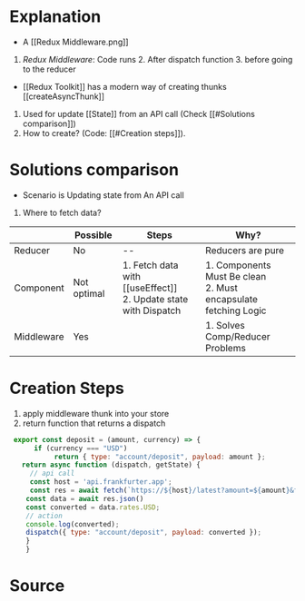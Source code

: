 # Explanation
- A [[Redux Middleware.png]]
1. _Redux Middleware_: Code runs
   2. After dispatch function
   3. before going to the reducer
- [[Redux Toolkit]] has a modern way of creating thunks [[createAsyncThunk]]
1. Used for update [[State]] from an API call (Check [[#Solutions comparison]])
2. How to create? (Code: [[#Creation steps]]).
# Solutions comparison
- Scenario is Updating state from An API call
1. Where to fetch data?

|            | Possible    | Steps                                                             | Why?                                                              |
| ---------- | ----------- | ----------------------------------------------------------------- | ----------------------------------------------------------------- |
| Reducer    | No          | --                                                                | Reducers are pure                                                 |
| Component  | Not optimal | 1. Fetch data with [[useEffect]]<br>2. Update state with Dispatch | 1. Components Must Be clean<br>2. Must encapsulate fetching Logic |
| Middleware | Yes         |                                                                   | 1. Solves Comp/Reducer Problems                                   |

# Creation Steps
1.  apply middleware thunk into your store
2.  return function that returns a dispatch
```jsx
 export const deposit = (amount, currency) => {
      if (currency === "USD")
	       return { type: "account/deposit", payload: amount };
   return async function (dispatch, getState) {
     // api call
     const host = 'api.frankfurter.app';
     const res = await fetch(`https://${host}/latest?amount=${amount}&from=${currency}&to=USD`)
    const data = await res.json()
    const converted = data.rates.USD;
    // action
    console.log(converted);
    dispatch({ type: "account/deposit", payload: converted });
    }
    }

```

# Source

